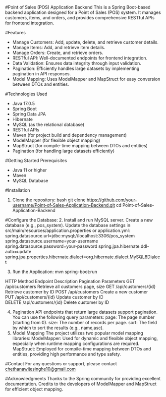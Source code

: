 #Point of Sales (POS) Application Backend
This is a Spring Boot-based backend application designed for a Point of Sales (POS) system. It manages customers, items, and orders, and provides comprehensive RESTful APIs for frontend integration.

#Features
- Manage Customers: Add, update, delete, and retrieve customer details.
- Manage Items: Add, and retrieve item details.
- Manage Orders: Create, and retrieve orders.
- RESTful API: Well-documented endpoints for frontend integration.
- Data Validation: Ensures data integrity through input validation.
- Pagination: Efficiently handles large datasets by implementing pagination in API responses.
- Model Mapping: Uses ModelMapper and MapStruct for easy conversion between DTOs and entities.

 #Technologies Used
- Java 17.0.5
- Spring Boot 
- Spring Data JPA
- Hibernate
- MySQL (as the relational database)
- RESTful APIs
- Maven (for project build and dependency management)
- ModelMapper (for flexible object mapping)
- MapStruct (for compile-time mapping between DTOs and entities)
- Pagination (for handling large datasets efficiently)

#Getting Started
Prerequisites
- Java 11 or higher
- Maven
- MySQL Database

#Installation

1. Clone the repository:
   bash
   git clone https://github.com/your-username/Point-of-Sales-Application-Backend.git
   cd Point-of-Sales-Application-Backend
   
#Configure the Database:
2. Install and run MySQL server.
Create a new database (e.g., pos_system).
Update the database settings in src/main/resources/application.properties or application.yml:
        spring.datasource.url=jdbc:mysql://localhost:3306/pos_system
        spring.datasource.username=your-username
        spring.datasource.password=your-password
        spring.jpa.hibernate.ddl-auto=update
        spring.jpa.properties.hibernate.dialect=org.hibernate.dialect.MySQL8Dialect
   
3. Run the Application:
     mvn spring-boot:run

HTTP Method	Endpoint	        Description	                Pagination Parameters
GET	        /api/customers	        Retrieve all customers	        page, size
GET	        /api/customers/{id}	Retrieve customer by ID	
POST	        /api/customers	        Create a new customer	
PUT	        /api/customers/{id}	Update customer by ID	
DELETE	        /api/customers/{id}	Delete customer by ID	

4. Pagination
API endpoints that return large datasets support pagination. You can use the following query parameters:
        page: The page number (starting from 0).
        size: The number of records per page.
        sort: The field by which to sort the results (e.g., name,asc).
5. Model Mapping
The project utilizes two popular model mapping libraries:
        ModelMapper: Used for dynamic and flexible object mapping, especially when runtime mapping configurations are required.
        MapStruct: Employed for compile-time mapping between DTOs and entities, providing high performance and type safety.

#Contact
For any questions or support, please contact chethanawijesinghe10@gmail.com

#Acknowledgments
Thanks to the Spring community for providing excellent documentation.
Credits to the developers of ModelMapper and MapStruct for efficient object mapping.
